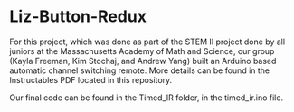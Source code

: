 ﻿# Liz-Button-Redux
For this project, which was done as part of the STEM II project done by all juniors at the Massachusetts Academy of Math and Science, our group (Kayla Freeman, Kim Stochaj, and Andrew Yang) built an Arduino based automatic channel switching remote. More details can be found in the Instructables PDF located in this repository.

Our final code can be found in the Timed_IR folder, in the timed_ir.ino file.
